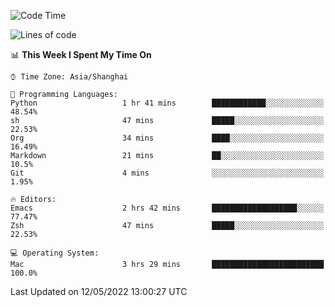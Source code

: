 <!--START_SECTION:waka-->
![Code Time](http://img.shields.io/badge/Code%20Time-706%20hrs%2052%20mins-blue)

![Lines of code](https://img.shields.io/badge/From%20Hello%20World%20I%27ve%20Written-22%20Thousand%20lines%20of%20code-blue)

📊 **This Week I Spent My Time On** 

```text
⌚︎ Time Zone: Asia/Shanghai

💬 Programming Languages: 
Python                   1 hr 41 mins        ████████████░░░░░░░░░░░░░   48.54% 
sh                       47 mins             █████░░░░░░░░░░░░░░░░░░░░   22.53% 
Org                      34 mins             ████░░░░░░░░░░░░░░░░░░░░░   16.49% 
Markdown                 21 mins             ██░░░░░░░░░░░░░░░░░░░░░░░   10.5% 
Git                      4 mins              ░░░░░░░░░░░░░░░░░░░░░░░░░   1.95%

🔥 Editors: 
Emacs                    2 hrs 42 mins       ███████████████████░░░░░░   77.47% 
Zsh                      47 mins             █████░░░░░░░░░░░░░░░░░░░░   22.53%

💻 Operating System: 
Mac                      3 hrs 29 mins       █████████████████████████   100.0%

```


 Last Updated on 12/05/2022 13:00:27 UTC
<!--END_SECTION:waka-->
